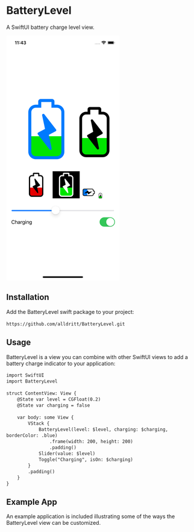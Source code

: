 # BatteryLevel

A SwiftUI battery charge level view.

![Example](Screenshots/BatteryLevel.png)

## Installation

Add the BatteryLevel swift package to your project:

  `https://github.com/alldritt/BatteryLevel.git`

## Usage

BatteryLevel is a view you can combine with other SwiftUI views to add a battery charge indicator to your application:


```
import SwiftUI
import BatteryLevel

struct ContentView: View {
    @State var level = CGFloat(0.2)
    @State var charging = false

    var body: some View {
        VStack {
            BatteryLevel(level: $level, charging: $charging, borderColor: .blue)
                .frame(width: 200, height: 200)
                .padding()
            Slider(value: $level)
            Toggle("Charging", isOn: $charging)
        }
        .padding()
    }
}
```

## Example App

An example application is included illustrating some of the ways the BatteryLevel view can be customized.

